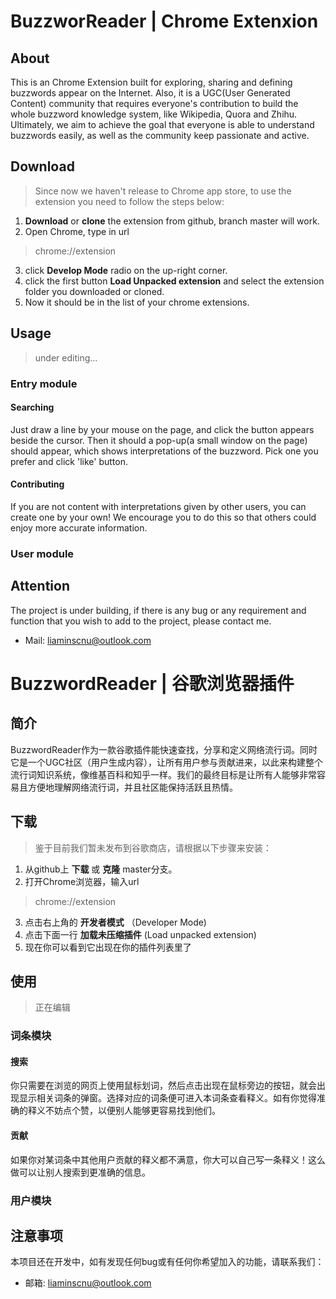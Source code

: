 # BuzzworReader | Chrome Extenxion

## About

This is an Chrome Extension built for exploring, sharing and defining buzzwords appear on the Internet. Also, it is a UGC(User Generated Content) community that requires everyone's contribution to build the whole buzzword knowledge system, like Wikipedia, Quora and Zhihu. Ultimately, we aim to achieve the goal that everyone is able to understand buzzwords easily, as well as the community keep passionate and active.

## Download

> Since now we haven't release to Chrome app store, to use the extension you need to follow the steps below:

1. **Download** or **clone** the extension from github, branch master will work.
2. Open Chrome, type in url
> chrome://extension

3. click **Develop Mode** radio on the up-right corner.
4. click the first button **Load Unpacked extension** and select the extension folder you downloaded or cloned.
5. Now it should be in the list of your chrome extensions.

## Usage

> under editing...

### Entry module

#### Searching

Just draw a line by your mouse on the page, and click the button appears beside the cursor. Then it should a pop-up(a small window on the page) should appear, which shows interpretations of the buzzword. Pick one you prefer and click 'like' button.

#### Contributing

If you are not content with interpretations given by other users, you can create one by your own! We encourage you to do this so that others could enjoy more accurate information.

### User module

## Attention
The project is under building, if there is any bug or any requirement and function that you wish to add to the project, please contact me.
* Mail: liaminscnu@outlook.com

# BuzzwordReader | 谷歌浏览器插件

## 简介

BuzzwordReader作为一款谷歌插件能快速查找，分享和定义网络流行词。同时它是一个UGC社区（用户生成内容），让所有用户参与贡献进来，以此来构建整个流行词知识系统，像维基百科和知乎一样。我们的最终目标是让所有人能够非常容易且方便地理解网络流行词，并且社区能保持活跃且热情。

## 下载

> 鉴于目前我们暂未发布到谷歌商店，请根据以下步骤来安装：

1. 从github上 **下载** 或 **克隆** master分支。
2. 打开Chrome浏览器，输入url
> chrome://extension

3. 点击右上角的 **开发者模式** （Developer Mode)
4. 点击下面一行 **加载未压缩插件** (Load unpacked extension)
5. 现在你可以看到它出现在你的插件列表里了

## 使用

> 正在编辑

### 词条模块


#### 搜索

你只需要在浏览的网页上使用鼠标划词，然后点击出现在鼠标旁边的按钮，就会出现显示相关词条的弹窗。选择对应的词条便可进入本词条查看释义。如有你觉得准确的释义不妨点个赞，以便别人能够更容易找到他们。

#### 贡献

如果你对某词条中其他用户贡献的释义都不满意，你大可以自己写一条释义！这么做可以让别人搜索到更准确的信息。

### 用户模块

## 注意事项

本项目还在开发中，如有发现任何bug或有任何你希望加入的功能，请联系我们：
* 邮箱: liaminscnu@outlook.com
